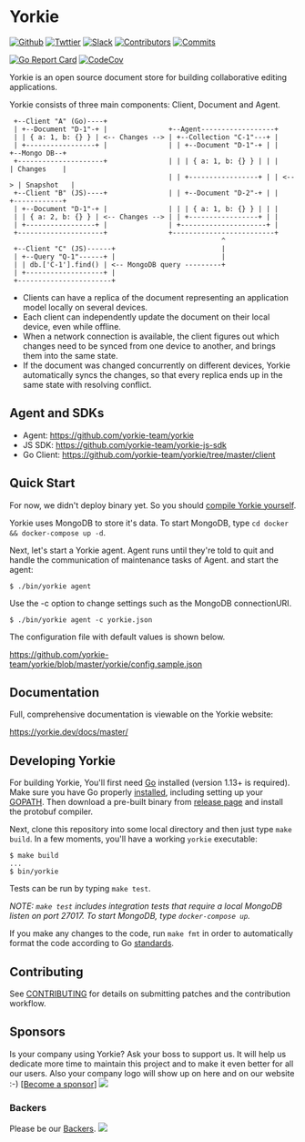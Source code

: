 # Yorkie

[![Github](https://img.shields.io/github/stars/yorkie-team/yorkie.svg?style=social)](https://github.com/yorkie-team/yorkie)
[![Twttier](https://img.shields.io/twitter/follow/team_yorkie.svg?label=Follow)](https://twitter.com/team_yorkie)
[![Slack](https://img.shields.io/badge/chat-on%20Slack-brightgreen.svg?style=social&amp;logo=slack)](https://dev-yorkie.slack.com/)
[![Contributors](https://img.shields.io/github/contributors/yorkie-team/yorkie.svg)](https://github.com/yorkie-team/yorkie/contributors)
[![Commits](https://img.shields.io/github/commit-activity/m/yorkie-team/yorkie.svg)](https://github.com/yorkie-team/yorkie/pulse)

[![Go Report Card](https://goreportcard.com/badge/github.com/yorkie-team/yorkie)](https://goreportcard.com/report/github.com/yorkie-team/yorkie)
[![CodeCov](https://img.shields.io/codecov/c/github/yorkie-team/yorkie)](https://codecov.io/gh/yorkie-team/yorkie)

Yorkie is an open source document store for building collaborative editing applications.

Yorkie consists of three main components: Client, Document and Agent.

 ```
  +--Client "A" (Go)----+
  | +--Document "D-1"-+ |               +--Agent------------------+
  | | { a: 1, b: {} } | <-- Changes --> | +--Collection "C-1"---+ |
  | +-----------------+ |               | | +--Document "D-1"-+ | |      +--Mongo DB--+
  +---------------------+               | | | { a: 1, b: {} } | | |      | Changes    |
                                        | | +-----------------+ | | <--> | Snapshot   |
  +--Client "B" (JS)----+               | | +--Document "D-2"-+ | |      +------------+
  | +--Document "D-1"-+ |               | | | { a: 1, b: {} } | | |
  | | { a: 2, b: {} } | <-- Changes --> | | +-----------------+ | |
  | +-----------------+ |               | +---------------------+ |
  +---------------------+               +-------------------------+
                                                     ^
  +--Client "C" (JS)------+                          |
  | +--Query "Q-1"------+ |                          |
  | | db.['C-1'].find() | <-- MongoDB query ---------+
  | +-------------------+ |
  +-----------------------+
 ```

 - Clients can have a replica of the document representing an application model locally on several devices.
 - Each client can independently update the document on their local device, even while offline.
 - When a network connection is available, the client figures out which changes need to be synced from one device to another, and brings them into the same state.
 - If the document was changed concurrently on different devices, Yorkie automatically syncs the changes, so that every replica ends up in the same state with resolving conflict.

## Agent and SDKs

 - Agent: https://github.com/yorkie-team/yorkie
 - JS SDK: https://github.com/yorkie-team/yorkie-js-sdk
 - Go Client: https://github.com/yorkie-team/yorkie/tree/master/client

## Quick Start

For now, we didn't deploy binary yet. So you should [compile Yorkie yourself](#developing-yorkie).

Yorkie uses MongoDB to store it's data. To start MongoDB, type `cd docker && docker-compose up -d`.

Next, let's start a Yorkie agent. Agent runs until they're told to quit and handle the communication of maintenance tasks of Agent. and start the agent:

```
$ ./bin/yorkie agent
```

Use the -c option to change settings such as the MongoDB connectionURI.

```
$ ./bin/yorkie agent -c yorkie.json
```

The configuration file with default values is shown below.

https://github.com/yorkie-team/yorkie/blob/master/yorkie/config.sample.json

## Documentation

Full, comprehensive documentation is viewable on the Yorkie website:

https://yorkie.dev/docs/master/

## Developing Yorkie

For building Yorkie, You'll first need [Go](https://golang.org) installed (version 1.13+ is required). Make sure you have Go properly [installed](https://golang.org/doc/install), including setting up your [GOPATH](https://golang.org/doc/code.html#GOPATH). Then download a pre-built binary from [release page](https://github.com/protocolbuffers/protobuf/releases) and install the protobuf compiler.

Next, clone this repository into some local directory and then just type `make build`. In a few moments, you'll have a working `yorkie` executable:
```
$ make build
...
$ bin/yorkie
```

Tests can be run by typing `make test`.

*NOTE: `make test` includes integration tests that require a local MongoDB listen on port 27017. To start MongoDB, type `docker-compose up`.*

If you make any changes to the code, run `make fmt` in order to automatically format the code according to Go [standards](https://golang.org/doc/effective_go.html#formatting).

## Contributing
See [CONTRIBUTING](CONTRIBUTING.md) for details on submitting patches and the contribution workflow.

## Sponsors

Is your company using Yorkie? Ask your boss to support us. It will help us dedicate more time to maintain this project and to make it even better for all our users. Also your company logo will show up on here and on our website :-) [[Become a sponsor](https://opencollective.com/yorkie#sponsor)]
<a href="https://opencollective.com/yorkie#sponsor" target="_blank"><img src="https://opencollective.com/yorkie/sponsor.svg?width=890"></a>

### Backers
Please be our [Backers](https://opencollective.com/yorkie#backers).
<a href="https://opencollective.com/yorkie#backers" target="_blank"><img src="https://opencollective.com/yorkie/backers.svg?width=890"></a>
